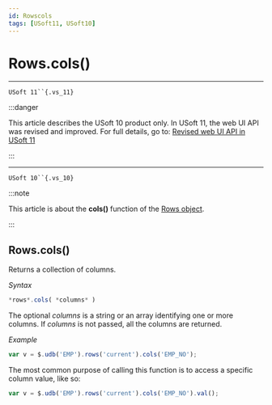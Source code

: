 ```yaml
---
id: Rowscols
tags: [USoft11, USoft10]
---
```

# Rows.cols()



----

`USoft 11``{.vs_11}`


:::danger

This article describes the USoft 10 product only.
In USoft 11, the web UI API was revised and improved. For full details, go to:
[Revised web UI API in USoft 11](/Web_and_app_UIs/UDB_udb/Revised_web_UI_API_in_USoft_11.md)

:::

----

`USoft 10``{.vs_10}`


:::note

This article is about the **cols()** function of the [Rows object](/Web_and_app_UIs/UDB_Rows).

:::

## **Rows.cols()**

Returns a collection of columns.

*Syntax*

```js
*rows*.cols( *columns* )
```

The optional *columns* is a string or an array identifying one or more columns. If *columns* is not passed, all the columns are returned.

*Example*

```js
var v = $.udb('EMP').rows('current').cols('EMP_NO');
```

The most common purpose of calling this function is to access a specific column value, like so:

```js
var v = $.udb('EMP').rows('current').cols('EMP_NO').val();
```

 